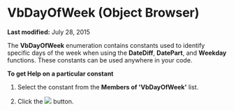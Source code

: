 
# VbDayOfWeek (Object Browser)

 **Last modified:** July 28, 2015

The  **VbDayOfWeek** enumeration contains constants used to identify specific days of the week when using the **DateDiff**,  **DatePart**, and  **Weekday** functions. These constants can be used anywhere in your code.

 **To get Help on a particular constant**



1. Select the constant from the  **Members of 'VbDayOfWeek'** list.
    
2. Click the 
![](../images/but_help_ZA01201583.gif) button.
    


